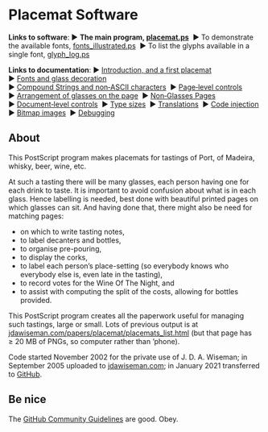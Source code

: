 # Placemat Software

**Links to software**: 
&#9654;&#xFE0E;&nbsp;**The main program, [placemat.ps](PostScript/placemat.ps?raw=1)**&nbsp; 
&#9654;&#xFE0E;&nbsp;To demonstrate the available fonts, [fonts_illustrated.ps](PostScript/fonts_illustrated.ps?raw=1)&nbsp; 
&#9654;&#xFE0E;&nbsp;To list the glyphs available in a single font, [glyph_log.ps](PostScript/glyph_log.ps?raw=1)

**Links to documentation**: 
&#9654;&#xFE0E;&nbsp;[Introduction,&nbsp;and&nbsp;a&nbsp;first&nbsp;placemat](Documentation/introduction_first_placemat.md#readme)&nbsp; 
&#9654;&#xFE0E;&nbsp;[Fonts&nbsp;and&nbsp;glass&nbsp;decoration](Documentation/fonts_glasses_decoration.md#readme)&nbsp; 
&#9654;&#xFE0E;&nbsp;[Compound&nbsp;Strings&nbsp;and&nbsp;non&#8209;ASCII&nbsp;characters](Documentation/compound_strings_characters.md#readme)&nbsp; 
&#9654;&#xFE0E;&nbsp;[Page&#8209;level&nbsp;controls](Documentation/page_level.md#readme)&nbsp; 
&#9654;&#xFE0E;&nbsp;[Arrangement&nbsp;of&nbsp;glasses&nbsp;on&nbsp;the&nbsp;page](Documentation/PackingStyles.md#readme)&nbsp; 
&#9654;&#xFE0E;&nbsp;[Non&#8209;Glasses&nbsp;Pages](Documentation/not_glasses.md#readme)&nbsp; 
&#9654;&#xFE0E;&nbsp;[Document&#8209;level&nbsp;controls](Documentation/document.md#readme)&nbsp; 
&#9654;&#xFE0E;&nbsp;[Type&nbsp;sizes](Documentation/type_sizes.md#readme)&nbsp; 
&#9654;&#xFE0E;&nbsp;[Translations](Documentation/translations.md#readme)&nbsp; 
&#9654;&#xFE0E;&nbsp;[Code&nbsp;injection](Documentation/code_injection.md#readme)&nbsp; 
&#9654;&#xFE0E;&nbsp;[Bitmap&nbsp;images](Documentation/bitmap_images.md#readme)&nbsp; 
&#9654;&#xFE0E;&nbsp;[Debugging](Documentation/debugging.md#readme)


## About

This PostScript program makes placemats for tastings of Port, of Madeira, whisky, beer, wine, etc.

At such a tasting there will be many glasses, each person having one for each drink to taste. 
It is important to avoid confusion about what is in each glass. 
Hence labelling is needed, best done with beautiful printed pages on which glasses can sit. 
And having done that, there might also be need for matching pages:  
* on which to write tasting notes,  
* to label decanters and bottles,  
* to organise pre-pouring,  
* to display the corks,  
* to label each person&rsquo;s place-setting (so everybody knows who everybody else is, even late in the tasting),  
* to record votes for the Wine Of The Night, and  
* to assist with computing the split of the costs, allowing for bottles provided.

This PostScript program creates all the paperwork useful for managing such tastings, large or small. 
Lots of previous output is at [jdawiseman.com/papers/placemat/placemats_list.html](http://www.jdawiseman.com/papers/placemat/placemats_list.html) (but that page has &ge;&nbsp;20&nbsp;MB of PNGs, so computer rather than &rsquo;phone).

Code started November 2002 for the private use of J.&nbsp;D.&nbsp;A.&nbsp;Wiseman; 
in September 2005 uploaded to [jdawiseman.com](http://www.jdawiseman.com/papers/placemat/placemat.html); 
in January 2021 transferred to [GitHub](http://github.com/jdaw1/placemat/#readme).


## Be nice

The [GitHub Community Guidelines](http://docs.github.com/en/github/site-policy/github-community-guidelines) are good. Obey.
